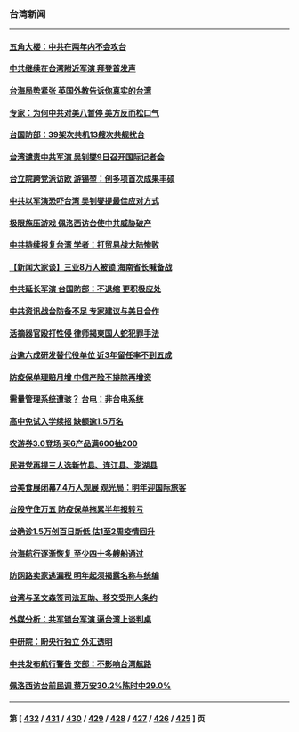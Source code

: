 ### 台湾新闻
---
#### [五角大楼：中共在两年内不会攻台](../../pages/ncid1349361/n13798354.md) 
#### [中共继续在台湾附近军演 拜登首发声](../../pages/ncid1349361/n13798310.md) 
#### [台海局势紧张 英国外教告诉你真实的台湾](../../pages/ncid1349361/n13798341.md) 
#### [专家：为何中共对美八暂停 美方反而松口气](../../pages/ncid1349361/n13798323.md) 
#### [台国防部：39架次共机13艘次共舰扰台](../../pages/ncid1349361/n13798328.md) 
#### [台湾谴责中共军演 吴钊燮9日召开国际记者会](../../pages/ncid1349361/n13798300.md) 
#### [台立院跨党派访欧 游锡堃：创多项首次成果丰硕](../../pages/ncid1349361/n13798139.md) 
#### [中共以军演恐吓台湾 吴钊燮提最佳应对方式](../../pages/ncid1349361/n13798312.md) 
#### [极限施压游戏 佩洛西访台使中共威胁破产](../../pages/ncid1349361/n13798285.md) 
#### [中共持续报复台湾 学者：打贸易战大陆惨败](../../pages/ncid1349361/n13798316.md) 
#### [【新闻大家谈】三亚8万人被锁 海南省长喊备战](../../pages/ncid1349361/n13798237.md) 
#### [中共延长军演 台国防部：不退缩 更积极应处](../../pages/ncid1349361/n13798275.md) 
#### [中共资讯战台防备不足 专家建议与美日合作](../../pages/ncid1349361/n13798290.md) 
#### [活摘器官殴打性侵 律师揭柬国人蛇犯罪手法](../../pages/ncid1349361/n13798291.md) 
#### [台逾六成研发替代役单位 近3年留任率不到五成](../../pages/ncid1349361/n13798293.md) 
#### [防疫保单理赔月增 中信产险不排除再增资](../../pages/ncid1349361/n13798169.md) 
#### [需量管理系统遭骇？ 台电：非台电系统](../../pages/ncid1349361/n13798269.md) 
#### [高中免试入学续招 缺额逾1.5万名](../../pages/ncid1349361/n13798264.md) 
#### [农游券3.0登场 买6产品满600抽200](../../pages/ncid1349361/n13798262.md) 
#### [民进党再提三人选新竹县、连江县、澎湖县](../../pages/ncid1349361/n13798197.md) 
#### [台美食展闭幕7.4万人观展 观光局：明年迎国际旅客](../../pages/ncid1349361/n13798259.md) 
#### [台股守住万五 防疫保单拖累半年报转亏](../../pages/ncid1349361/n13798203.md) 
#### [台确诊1.5万创百日新低 估1至2周疫情回升](../../pages/ncid1349361/n13798258.md) 
#### [台海航行逐渐恢复 至少四十多艘船通过](../../pages/ncid1349361/n13798173.md) 
#### [防网路卖家逃漏税 明年起须揭露名称与统编](../../pages/ncid1349361/n13798168.md) 
#### [台湾与圣文森签司法互助、移交受刑人条约](../../pages/ncid1349361/n13798141.md) 
#### [外媒分析：共军锁台军演 逼台湾上谈判桌](../../pages/ncid1349361/n13798199.md) 
#### [中研院：盼央行独立 外汇透明](../../pages/ncid1349361/n13798201.md) 
#### [中共发布航行警告 交部：不影响台湾航路](../../pages/ncid1349361/n13798209.md) 
#### [佩洛西访台前民调 蒋万安30.2%陈时中29.0%](../../pages/ncid1349361/n13798167.md) 

---
#### 第 [ [432](./432.md) / [431](./431.md) / [430](./430.md) / [429](./429.md) / [428](./428.md) / [427](./427.md) / [426](./426.md) / [425](./425.md) ] 页
